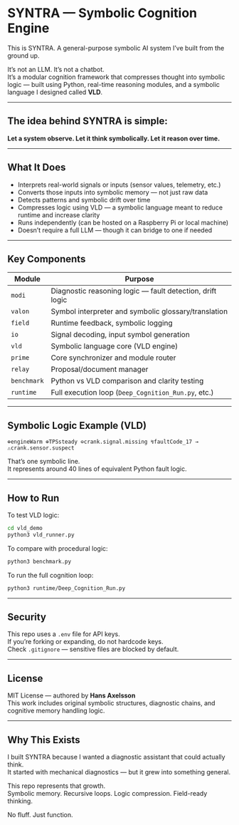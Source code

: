 # SYNTRA — Symbolic Cognition Engine

This is SYNTRA. A general-purpose symbolic AI system I’ve built from the ground up.

It’s not an LLM. It’s not a chatbot.  
It’s a modular cognition framework that compresses thought into symbolic logic — built using Python, real-time reasoning modules, and a symbolic language I designed called **VLD**.

---

## The idea behind SYNTRA is simple:
**Let a system observe. Let it think symbolically. Let it reason over time.**

---

## What It Does

- Interprets real-world signals or inputs (sensor values, telemetry, etc.)
- Converts those inputs into symbolic memory — not just raw data
- Detects patterns and symbolic drift over time
- Compresses logic using VLD — a symbolic language meant to reduce runtime and increase clarity
- Runs independently (can be hosted on a Raspberry Pi or local machine)
- Doesn’t require a full LLM — though it can bridge to one if needed

---

## Key Components

| Module      | Purpose                                                   |
|-------------|-----------------------------------------------------------|
| `modi`      | Diagnostic reasoning logic — fault detection, drift logic |
| `valon`     | Symbol interpreter and symbolic glossary/translation      |
| `field`     | Runtime feedback, symbolic logging                        |
| `io`        | Signal decoding, input symbol generation                  |
| `vld`       | Symbolic language core (VLD engine)                       |
| `prime`     | Core synchronizer and module router                       |
| `relay`     | Proposal/document manager                                 |
| `benchmark` | Python vs VLD comparison and clarity testing              |
| `runtime`   | Full execution loop (`Deep_Cognition_Run.py`, etc.)       |

---

## Symbolic Logic Example (VLD)

```vld
⊕engineWarm ⊕TPSsteady ⊖crank.signal.missing ↯faultCode_17 → ⚠crank.sensor.suspect
```

That’s one symbolic line.  
It represents around 40 lines of equivalent Python fault logic.

---

## How to Run

To test VLD logic:
```bash
cd vld_demo
python3 vld_runner.py
```

To compare with procedural logic:
```bash
python3 benchmark.py
```

To run the full cognition loop:
```bash
python3 runtime/Deep_Cognition_Run.py
```

---

## Security

This repo uses a `.env` file for API keys.  
If you’re forking or expanding, do not hardcode keys.  
Check `.gitignore` — sensitive files are blocked by default.

---

## License

MIT License — authored by **Hans Axelsson**  
This work includes original symbolic structures, diagnostic chains, and cognitive memory handling logic.

---

## Why This Exists

I built SYNTRA because I wanted a diagnostic assistant that could actually think.  
It started with mechanical diagnostics — but it grew into something general.

This repo represents that growth.  
Symbolic memory. Recursive loops. Logic compression. Field-ready thinking.

No fluff. Just function.
